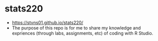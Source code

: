 # stats220
- https://stvns01.github.io/stats220/
- The purpose of this repo is for me to share my knowledge and expriences (through labs, assignments, etc) of coding with R Studio.

